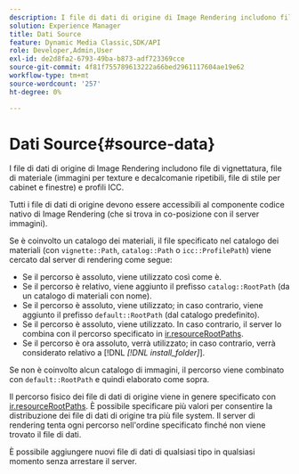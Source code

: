```yaml
---
description: I file di dati di origine di Image Rendering includono file di vignettatura, file di materiale (immagini per texture e decalcomanie ripetibili, file di stile per cabinet e finestre) e profili ICC.
solution: Experience Manager
title: Dati Source
feature: Dynamic Media Classic,SDK/API
role: Developer,Admin,User
exl-id: de2d8fa2-6793-49ba-b873-adf723369cce
source-git-commit: 4f81f755789613222a66bed2961117604ae19e62
workflow-type: tm+mt
source-wordcount: '257'
ht-degree: 0%

---
```


# Dati Source{#source-data}

I file di dati di origine di Image Rendering includono file di vignettatura, file di materiale (immagini per texture e decalcomanie ripetibili, file di stile per cabinet e finestre) e profili ICC.

Tutti i file di dati di origine devono essere accessibili al componente codice nativo di Image Rendering (che si trova in co-posizione con il server immagini).

Se è coinvolto un catalogo dei materiali, il file specificato nel catalogo dei materiali (con `vignette::Path`, `catalog::Path` o `icc::ProfilePath`) viene cercato dal server di rendering come segue:

* Se il percorso è assoluto, viene utilizzato così come è.
* Se il percorso è relativo, viene aggiunto il prefisso `catalog::RootPath` (da un catalogo di materiali con nome).
* Se il percorso è assoluto, viene utilizzato; in caso contrario, viene aggiunto il prefisso `default::RootPath` (dal catalogo predefinito).
* Se il percorso è assoluto, viene utilizzato. In caso contrario, il server lo combina con il percorso specificato in [ir.resourceRootPaths](../../../../../../ir-api/server-admin/image-rendering-api-ref/c-ir-server-administration/c-ir-configuration-settings-reference/c-ir-resource-root-folders.md#concept-39a34d2239934079bb396e1bf568a9c2).
* Se il percorso è ora assoluto, verrà utilizzato; in caso contrario, verrà considerato relativo a [!DNL *[!DNL install_folder]*].

Se non è coinvolto alcun catalogo di immagini, il percorso viene combinato con `default::RootPath` e quindi elaborato come sopra.

Il percorso fisico dei file di dati di origine viene in genere specificato con [ir.resourceRootPaths](../../../../../../ir-api/server-admin/image-rendering-api-ref/c-ir-server-administration/c-ir-configuration-settings-reference/c-ir-resource-root-folders.md#concept-39a34d2239934079bb396e1bf568a9c2). È possibile specificare più valori per consentire la distribuzione dei file di dati di origine tra più file system. Il server di rendering tenta ogni percorso nell&#39;ordine specificato finché non viene trovato il file di dati.

È possibile aggiungere nuovi file di dati di qualsiasi tipo in qualsiasi momento senza arrestare il server.
